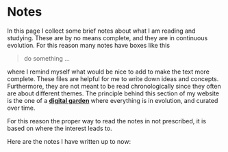 # Notes

In this page I collect some brief notes about what I am reading and studying. These are by no means complete, and they are in continuous evolution. For this reason many notes have boxes like this

> do something ...

where I remind myself what would be nice to add to make the text more complete. These files are helpful for me to write down ideas and concepts. Furthermore, they are not meant to be read chronologically since they often are about different themes. The principle behind this section of my website is the one of a **[digital garden](https://maggieappleton.com/garden-history)** where everything is in evolution, and curated over time.

For this reason the proper way to read the notes in not prescribed, it is based on where the interest leads to.

Here are the notes I have written up to now: